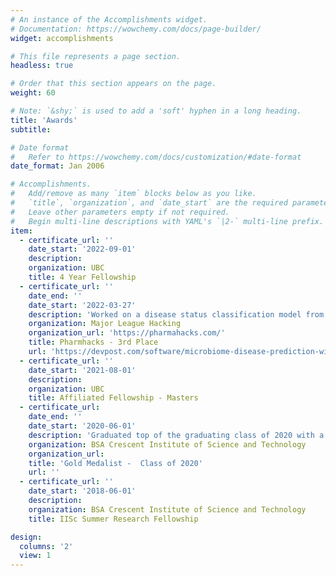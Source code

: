 ```yaml
---
# An instance of the Accomplishments widget.
# Documentation: https://wowchemy.com/docs/page-builder/
widget: accomplishments

# This file represents a page section.
headless: true

# Order that this section appears on the page.
weight: 60

# Note: `&shy;` is used to add a 'soft' hyphen in a long heading.
title: 'Awards'
subtitle:

# Date format
#   Refer to https://wowchemy.com/docs/customization/#date-format
date_format: Jan 2006

# Accomplishments.
#   Add/remove as many `item` blocks below as you like.
#   `title`, `organization`, and `date_start` are the required parameters.
#   Leave other parameters empty if not required.
#   Begin multi-line descriptions with YAML's `|2-` multi-line prefix.
item:
  - certificate_url: ''
    date_start: '2022-09-01'
    description:  
    organization: UBC
    title: 4 Year Fellowship
  - certificate_url: '' 
    date_end: ''
    date_start: '2022-03-27'
    description: 'Worked on a disease status classification model from gut microbiota'
    organization: Major League Hacking
    organization_url: 'https://pharmahacks.com/'
    title: Pharmhacks - 3rd Place
    url: 'https://devpost.com/software/microbiome-disease-prediction-with-xgboost'
  - certificate_url: ''
    date_start: '2021-08-01'
    description: 
    organization: UBC
    title: Affiliated Fellowship - Masters
  - certificate_url: 
    date_end: ''
    date_start: '2020-06-01'
    description: 'Graduated top of the graduating class of 2020 with a CGPA 9.86/10'
    organization: BSA Crescent Institute of Science and Technology
    organization_url: 
    title: 'Gold Medalist -  Class of 2020'
    url: ''
  - certificate_url: ''
    date_start: '2018-06-01'
    description: 
    organization: BSA Crescent Institute of Science and Technology
    title: IISc Summer Research Fellowship 

design:
  columns: '2'
  view: 1
---
```


